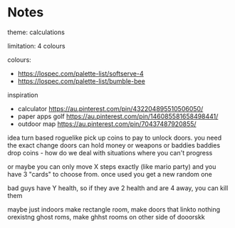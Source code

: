 # Notes
theme: calculations

limitation: 4 colours

colours: 
- https://lospec.com/palette-list/softserve-4
- https://lospec.com/palette-list/bumble-bee

inspiration
* calculator	https://au.pinterest.com/pin/432204895510506050/
* paper apps golf	https://au.pinterest.com/pin/146085581658498441/
* outdoor map	https://au.pinterest.com/pin/70437487920855/


idea
	turn based roguelike
	pick up coins to pay to unlock doors. you need the exact change
doors can hold money or weapons or baddies
baddies drop coins
	- how do we deal with situations where you can't progress

or maybe you can only move X steps exactly (like mario party) and you have 3 "cards" to choose from. once used you get a new random one

bad guys have Y health, so if they ave 2 health and are 4 away, you can kill them


maybe just indoors
make rectangle room, make doors that linkto nothing orexistng ghost roms, make ghhst rooms on other side of dooorskk